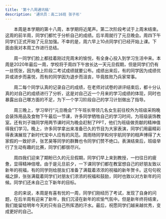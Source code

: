 ```yaml
---
title: '第十八周通讯稿'
description: '通讯员：高二16班 张子彤'
---
```


　　本周是本学期的第十八周，本学期将近尾声。第二次阶段考试于上周末结束。这周的前半周，同学们都忙于分析自己的成绩。后半周就行了元旦晚会。周四下午同学们正式开始了元旦加强。不幸的是，周六早上10点同学们已经开始上课。下面由我对本周工作进行总结。

　　周一同学们脸上都挂着刚过完周末的愉悦，有全身心投入到学习生活中来。本周是2020年最后一周，学校将于周四下午放长达一天元旦假期，但是同学们仍有一丝慌张，因为晚上阶段二考试成绩就要公布。成绩出来后，有的同学因为成绩优异或进步而喜悦，而有的同学因为退步而沮丧，毕竟胜败乃兵家常事。

　　周二每个同学认真的记录自己的成绩，在老师对试卷的讲评结束后，都十分认真的对自己的成绩进行了分析，这是对自己近一个月来的学习成绩的体现，同时也暴露出自己哪方面的不足，为下一个学习阶段自己的学习计划做出了指导。

　　周三晚上，学习举行“元旦晚会”下午班长带领几名女生前往校外为班级采购晚会装饰用品及食物下午最后一节课，许多同学牺牲自己的学习时间，为班级装饰教室。还有刘子璐同学用两节课时间为晚会赶制了PPT，他们为班级做贡献的精神值得我们学习。晚上，许多同学拿出来准备已久的节目为大家表演，同学们用最精彩得表演展现了新时代宝中人应有的风范。周雨旸同学和何宇航同学的相声博得了大家假的一致好评，张艺昊等同学的群舞也令同学们赞不绝口。表演结束后，班级举行了生动有趣的比赛，同学们都很尽兴。

　　周四我们迎来了期盼已久的元旦假期，同学们早上来到教授，一扫往日的疲惫，显得精神倍增。由于是元旦前夕，一下课同学们都在教室想自己的好朋友致以新年的祝福，有的同学则给朋友们准备了满载着浓浓的祝福的新年贺卡。这句句祝福之辞，张张满载着同学们对朋友们浓浓的祝福和鼓励，同时也致以对方新年的问候。同学们还未自己立下新年的目标。

　　总的来说，本周是有喜有忧的一周，同学们刚经历了考试，发现了自身的问题，在后半周有迎来了新年，我们沉浸在新年的欢愉气氛中。但是新年终将结束，我们能留给明年今天的只有自己所挥洒的汗水。最后，祝愿同学们越来越优秀，变成更好的自己。
